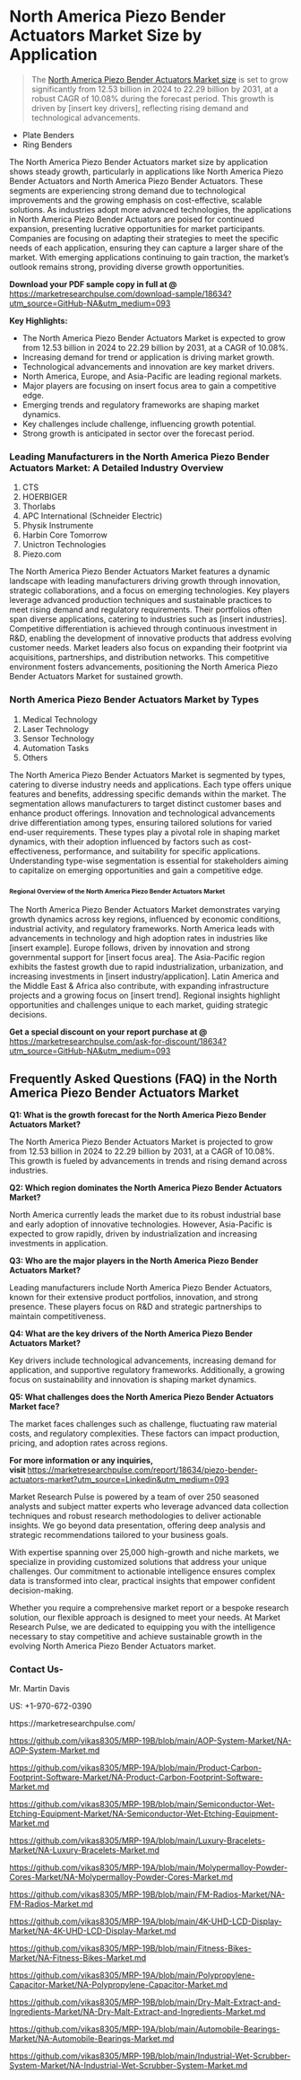 
<h1>North America Piezo Bender Actuators Market&nbsp;Size by Application</h1><blockquote><p>The <a href="https://marketresearchpulse.com/download-sample/18634?utm_source=GitHub-NA&amp;utm_medium=093">North America Piezo Bender Actuators Market size</a> is set to grow significantly from 12.53 billion in 2024 to 22.29 billion by 2031, at a robust CAGR of 10.08% during the forecast period. This growth is driven by [insert key drivers], reflecting rising demand and technological advancements.</p></blockquote><ul><li>Plate Benders<li> Ring Benders</li></ul><p>The North America Piezo Bender Actuators market size by application shows steady growth, particularly in applications like North America Piezo Bender Actuators and North America Piezo Bender Actuators. These segments are experiencing strong demand due to technological improvements and the growing emphasis on cost-effective, scalable solutions. As industries adopt more advanced technologies, the applications in North America Piezo Bender Actuators are poised for continued expansion, presenting lucrative opportunities for market participants. Companies are focusing on adapting their strategies to meet the specific needs of each application, ensuring they can capture a larger share of the market. With emerging applications continuing to gain traction, the market’s outlook remains strong, providing diverse growth opportunities.</p><p><strong>Download your PDF sample copy in full at @ </strong><a href="https://marketresearchpulse.com/download-sample/18634?utm_source=GitHub-NA&amp;utm_medium=093">https://marketresearchpulse.com/download-sample/18634?utm_source=GitHub-NA&amp;utm_medium=093</a></p><p><strong>Key Highlights: </strong></p><ul><li>The North America Piezo Bender Actuators Market is expected to grow from 12.53 billion in 2024 to 22.29 billion by 2031, at a CAGR of 10.08%.</li><li>Increasing demand for trend or application is driving market growth.</li><li>Technological advancements and innovation are key market drivers.</li><li>North America, Europe, and Asia-Pacific are leading regional markets.</li><li>Major players are focusing on insert focus area to gain a competitive edge.</li><li>Emerging trends and regulatory frameworks are shaping market dynamics.</li><li>Key challenges include challenge, influencing growth potential.</li><li>Strong growth is anticipated in sector over the forecast period.</li></ul><h3>Leading Manufacturers in the North America Piezo Bender Actuators Market: A Detailed Industry Overview</h3><ol><li>CTS</li><li>HOERBIGER</li><li>Thorlabs</li><li>APC International (Schneider Electric)</li><li>Physik Instrumente</li><li>Harbin Core Tomorrow</li><li>Unictron Technologies</li><li>Piezo.com</li></ol><div class="flex max-w-full flex-col flex-grow"><div class="min-h-8 text-message flex w-full flex-col items-end gap-2 whitespace-normal break-words [.text-message+&amp;]:mt-5" dir="auto" data-message-author-role="assistant" data-message-id="fd8432e4-4910-450d-b182-61b7bfb0a01f" data-message-model-slug="gpt-4o"><div class="flex w-full flex-col gap-1 empty:hidden first:pt-[3px]"><div class="markdown prose w-full break-words dark:prose-invert light"><p>The North America Piezo Bender Actuators Market features a dynamic landscape with leading manufacturers driving growth through innovation, strategic collaborations, and a focus on emerging technologies. Key players leverage advanced production techniques and sustainable practices to meet rising demand and regulatory requirements. Their portfolios often span diverse applications, catering to industries such as [insert industries]. Competitive differentiation is achieved through continuous investment in R&amp;D, enabling the development of innovative products that address evolving customer needs. Market leaders also focus on expanding their footprint via acquisitions, partnerships, and distribution networks. This competitive environment fosters advancements, positioning the North America Piezo Bender Actuators Market for sustained growth.</p></div></div></div></div><h3>North America Piezo Bender Actuators Market by Types</h3><ol><li>Medical Technology<li> Laser Technology<li> Sensor Technology<li> Automation Tasks<li> Others</li></ol><div class="flex max-w-full flex-col flex-grow"><div class="min-h-8 text-message flex w-full flex-col items-end gap-2 whitespace-normal break-words [.text-message+&amp;]:mt-5" dir="auto" data-message-author-role="assistant" data-message-id="084470be-0bb7-4664-bddf-5156b4f41249" data-message-model-slug="gpt-4o-mini"><div class="flex w-full flex-col gap-1 empty:hidden first:pt-[3px]"><div class="markdown prose w-full break-words dark:prose-invert light"><p>The North America Piezo Bender Actuators Market is segmented by types, catering to diverse industry needs and applications. Each type offers unique features and benefits, addressing specific demands within the market. The segmentation allows manufacturers to target distinct customer bases and enhance product offerings. Innovation and technological advancements drive differentiation among types, ensuring tailored solutions for varied end-user requirements. These types play a pivotal role in shaping market dynamics, with their adoption influenced by factors such as cost-effectiveness, performance, and suitability for specific applications. Understanding type-wise segmentation is essential for stakeholders aiming to capitalize on emerging opportunities and gain a competitive edge.</p></div></div></div></div><h3><span style="font-size: 11px;">Regional Overview of the North America Piezo Bender Actuators Market</span></h3><div class="flex max-w-full flex-col flex-grow"><div class="min-h-8 text-message flex w-full flex-col items-end gap-2 whitespace-normal break-words [.text-message+&amp;]:mt-5" dir="auto" data-message-author-role="assistant" data-message-id="e9038762-ce64-4e30-91c9-9bd413514231" data-message-model-slug="gpt-4o-mini"><div class="flex w-full flex-col gap-1 empty:hidden first:pt-[3px]"><div class="markdown prose w-full break-words dark:prose-invert light"><p>The North America Piezo Bender Actuators Market demonstrates varying growth dynamics across key regions, influenced by economic conditions, industrial activity, and regulatory frameworks. North America leads with advancements in technology and high adoption rates in industries like [insert example]. Europe follows, driven by innovation and strong governmental support for [insert focus area]. The Asia-Pacific region exhibits the fastest growth due to rapid industrialization, urbanization, and increasing investments in [insert industry/application]. Latin America and the Middle East &amp; Africa also contribute, with expanding infrastructure projects and a growing focus on [insert trend]. Regional insights highlight opportunities and challenges unique to each market, guiding strategic decisions.</p></div></div></div></div><p><strong>Get a special discount on your report purchase at @ </strong><a href="https://marketresearchpulse.com/ask-for-discount/18634?utm_source=GitHub-NA&amp;utm_medium=093">https://marketresearchpulse.com/ask-for-discount/18634?utm_source=GitHub-NA&amp;utm_medium=093</a></p><h2>Frequently Asked Questions (FAQ) in the North America Piezo Bender Actuators Market</h2><p><strong>Q1: What is the growth forecast for the North America Piezo Bender Actuators Market?</strong></p><p>The North America Piezo Bender Actuators Market is projected to grow from 12.53 billion in 2024 to 22.29 billion by 2031, at a CAGR of 10.08%. This growth is fueled by advancements in trends and rising demand across industries.</p><p><strong>Q2: Which region dominates the North America Piezo Bender Actuators Market?</strong></p><p>North America currently leads the market due to its robust industrial base and early adoption of innovative technologies. However, Asia-Pacific is expected to grow rapidly, driven by industrialization and increasing investments in application.</p><p><strong>Q3: Who are the major players in the North America Piezo Bender Actuators Market?</strong></p><p>Leading manufacturers include North America Piezo Bender Actuators, known for their extensive product portfolios, innovation, and strong presence. These players focus on R&amp;D and strategic partnerships to maintain competitiveness.</p><p><strong>Q4: What are the key drivers of the North America Piezo Bender Actuators Market?</strong></p><p>Key drivers include technological advancements, increasing demand for application, and supportive regulatory frameworks. Additionally, a growing focus on sustainability and innovation is shaping market dynamics.</p><p><strong>Q5: What challenges does the North America Piezo Bender Actuators Market face?</strong></p><p>The market faces challenges such as challenge, fluctuating raw material costs, and regulatory complexities. These factors can impact production, pricing, and adoption rates across regions.</p><p><strong>For more information or any inquiries, visit&nbsp;</strong><a href="https://marketresearchpulse.com/report/18634/piezo-bender-actuators-market?utm_source=Linkedin&utm_medium=093">https://marketresearchpulse.com/report/18634/piezo-bender-actuators-market?utm_source=Linkedin&utm_medium=093</a></p><p>Market Research Pulse is powered by a team of over 250 seasoned analysts and subject matter experts who leverage advanced data collection techniques and robust research methodologies to deliver actionable insights. We go beyond data presentation, offering deep analysis and strategic recommendations tailored to your business goals.</p><p>With expertise spanning over 25,000 high-growth and niche markets, we specialize in providing customized solutions that address your unique challenges. Our commitment to actionable intelligence ensures complex data is transformed into clear, practical insights that empower confident decision-making.</p><p>Whether you require a comprehensive market report or a bespoke research solution, our flexible approach is designed to meet your needs. At Market Research Pulse, we are dedicated to equipping you with the intelligence necessary to stay competitive and achieve sustainable growth in the evolving North America Piezo Bender Actuators market.</p><h3><strong>Contact Us-</strong></h3><p>Mr. Martin Davis</p><p>US: +1-970-672-0390</p><p>https://marketresearchpulse.com/</p><p><a href="https://github.com/vikas8305/MRP-19B/blob/main/AOP-System-Market/NA-AOP-System-Market.md">https://github.com/vikas8305/MRP-19B/blob/main/AOP-System-Market/NA-AOP-System-Market.md</a></p><p><a href="https://github.com/vikas8305/MRP-19A/blob/main/Product-Carbon-Footprint-Software-Market/NA-Product-Carbon-Footprint-Software-Market.md">https://github.com/vikas8305/MRP-19A/blob/main/Product-Carbon-Footprint-Software-Market/NA-Product-Carbon-Footprint-Software-Market.md</a></p><p><a href="https://github.com/vikas8305/MRP-19B/blob/main/Semiconductor-Wet-Etching-Equipment-Market/NA-Semiconductor-Wet-Etching-Equipment-Market.md">https://github.com/vikas8305/MRP-19B/blob/main/Semiconductor-Wet-Etching-Equipment-Market/NA-Semiconductor-Wet-Etching-Equipment-Market.md</a></p><p><a href="https://github.com/vikas8305/MRP-19A/blob/main/Luxury-Bracelets-Market/NA-Luxury-Bracelets-Market.md">https://github.com/vikas8305/MRP-19A/blob/main/Luxury-Bracelets-Market/NA-Luxury-Bracelets-Market.md</a></p><p><a href="https://github.com/vikas8305/MRP-19A/blob/main/Molypermalloy-Powder-Cores-Market/NA-Molypermalloy-Powder-Cores-Market.md">https://github.com/vikas8305/MRP-19A/blob/main/Molypermalloy-Powder-Cores-Market/NA-Molypermalloy-Powder-Cores-Market.md</a></p><p><a href="https://github.com/vikas8305/MRP-19B/blob/main/FM-Radios-Market/NA-FM-Radios-Market.md">https://github.com/vikas8305/MRP-19B/blob/main/FM-Radios-Market/NA-FM-Radios-Market.md</a></p><p><a href="https://github.com/vikas8305/MRP-19A/blob/main/4K-UHD-LCD-Display-Market/NA-4K-UHD-LCD-Display-Market.md">https://github.com/vikas8305/MRP-19A/blob/main/4K-UHD-LCD-Display-Market/NA-4K-UHD-LCD-Display-Market.md</a></p><p><a href="https://github.com/vikas8305/MRP-19B/blob/main/Fitness-Bikes-Market/NA-Fitness-Bikes-Market.md">https://github.com/vikas8305/MRP-19B/blob/main/Fitness-Bikes-Market/NA-Fitness-Bikes-Market.md</a></p><p><a href="https://github.com/vikas8305/MRP-19A/blob/main/Polypropylene-Capacitor-Market/NA-Polypropylene-Capacitor-Market.md">https://github.com/vikas8305/MRP-19A/blob/main/Polypropylene-Capacitor-Market/NA-Polypropylene-Capacitor-Market.md</a></p><p><a href="https://github.com/vikas8305/MRP-19B/blob/main/Dry-Malt-Extract-and-Ingredients-Market/NA-Dry-Malt-Extract-and-Ingredients-Market.md">https://github.com/vikas8305/MRP-19B/blob/main/Dry-Malt-Extract-and-Ingredients-Market/NA-Dry-Malt-Extract-and-Ingredients-Market.md</a></p><p><a href="https://github.com/vikas8305/MRP-19A/blob/main/Automobile-Bearings-Market/NA-Automobile-Bearings-Market.md">https://github.com/vikas8305/MRP-19A/blob/main/Automobile-Bearings-Market/NA-Automobile-Bearings-Market.md</a></p><p><a href="https://github.com/vikas8305/MRP-19B/blob/main/Industrial-Wet-Scrubber-System-Market/NA-Industrial-Wet-Scrubber-System-Market.md">https://github.com/vikas8305/MRP-19B/blob/main/Industrial-Wet-Scrubber-System-Market/NA-Industrial-Wet-Scrubber-System-Market.md</a></p>
